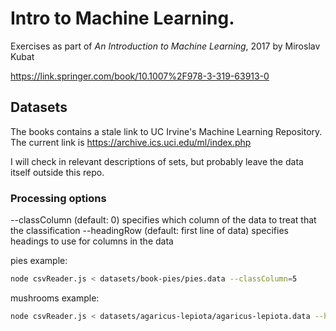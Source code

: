 # Intro to Machine Learning.

Exercises as part of _An Introduction to Machine Learning_, 2017 by Miroslav Kubat

https://link.springer.com/book/10.1007%2F978-3-319-63913-0

## Datasets
The books contains a stale link to UC Irvine's Machine Learning Repository.  The current link is https://archive.ics.uci.edu/ml/index.php

I will check in relevant descriptions of sets, but probably leave the data itself outside this repo.

### Processing options
--classColumn (default: 0) specifies which column of the data to treat that the classification
--headingRow (default: first line of data) specifies headings to use for columns in the data

pies example:
```bash
node csvReader.js < datasets/book-pies/pies.data --classColumn=5
```

mushrooms example:
```bash
node csvReader.js < datasets/agaricus-lepiota/agaricus-lepiota.data --headingRow="class,cap-shape,cap-surface,cap-color,bruises?,odor,gill-attachment,gill-spacing,gill-size,gill-color,stalk-shape,stalk-root,stalk-surface-above-ring,stalk-surface-below-ring,stalk-color-above-ring,stalk-color-below-ring,veil-type,veil-color,ring-number,ring-type,spore-print-color,population,habitat"
```

